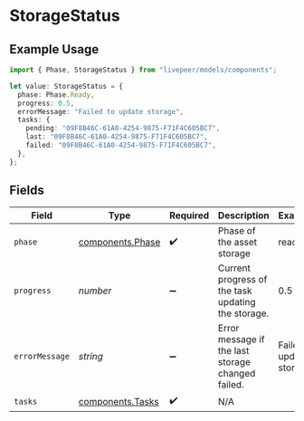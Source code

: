 # StorageStatus

## Example Usage

```typescript
import { Phase, StorageStatus } from "livepeer/models/components";

let value: StorageStatus = {
  phase: Phase.Ready,
  progress: 0.5,
  errorMessage: "Failed to update storage",
  tasks: {
    pending: "09F8B46C-61A0-4254-9875-F71F4C605BC7",
    last: "09F8B46C-61A0-4254-9875-F71F4C605BC7",
    failed: "09F8B46C-61A0-4254-9875-F71F4C605BC7",
  },
};
```

## Fields

| Field                                                | Type                                                 | Required                                             | Description                                          | Example                                              |
| ---------------------------------------------------- | ---------------------------------------------------- | ---------------------------------------------------- | ---------------------------------------------------- | ---------------------------------------------------- |
| `phase`                                              | [components.Phase](../../models/components/phase.md) | :heavy_check_mark:                                   | Phase of the asset storage                           | ready                                                |
| `progress`                                           | *number*                                             | :heavy_minus_sign:                                   | Current progress of the task updating the storage.   | 0.5                                                  |
| `errorMessage`                                       | *string*                                             | :heavy_minus_sign:                                   | Error message if the last storage changed failed.    | Failed to update storage                             |
| `tasks`                                              | [components.Tasks](../../models/components/tasks.md) | :heavy_check_mark:                                   | N/A                                                  |                                                      |